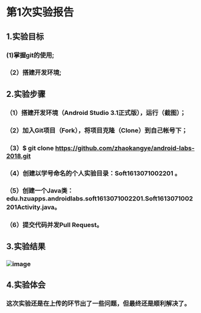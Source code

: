 # 第1次实验报告
## 1.实验目标
### (1)掌握git的使用;
### （2）搭建开发环境;
## 2.实验步骤
### （1）搭建开发环境（Android Studio 3.1正式版），运行（截图）；
### （2）加入Git项目（Fork），将项目克隆（Clone）到自己帐号下；
### （3）$ git clone https://github.com/zhaokangye/android-labs-2018.git
### （4）创建以学号命名的个人实验目录：Soft1613071002201 。
### （5）创建一个Java类：edu.hzuapps.androidlabs.soft1613071002201.Soft1613071002201Activity.java。
### （6）提交代码并发Pull Request。
## 3.实验结果
### ![image](https://github.com/zhaokangye/android-labs-2018/blob/master/soft1613071002201/%E8%BF%90%E8%A1%8C%E6%88%AA%E5%9B%BE.png?raw=true)
## 4.实验体会
### 这次实验还是在上传的环节出了一些问题，但最终还是顺利解决了。
